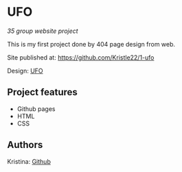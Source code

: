 # UFO

_35 group website project_

This is my first project done by 404 page design from web.

Site published at: https://github.com/Kristle22/1-ufo

Design: [UFO](https://dribbble.com/shots/2815937/attachments/2815937-404-page?mode=media)

## Project features

-   Github pages
-   HTML
-   CSS

## Authors

Kristina: [Github](https://github.com/Kristle22)
